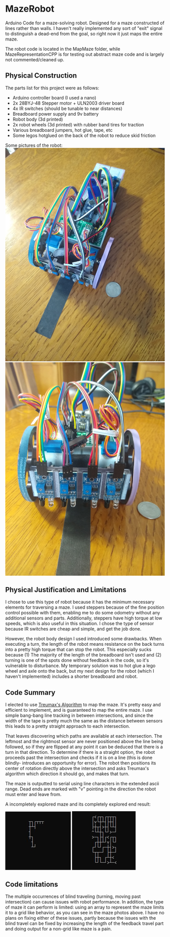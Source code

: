 # MazeRobot
Arduino Code for a maze-solving robot. Designed for a maze constructed of lines rather than walls. I haven't really implemented any sort of "exit" signal to distinguish a dead-end from the goal, so right now it just maps the entire maze.

The robot code is located in the MapMaze folder, while MazeRepresentationCPP is for testing out abstract maze code and is largely not commented/cleaned up.

## Physical Construction
The parts list for this project were as follows:
 * Arduino controller board (I used a nano)
 * 2x 28BYJ-48 Stepper motor + ULN2003 driver board
 * 4x IR switches (should be tunable to near distances)
 * Breadboard power supply and 9v battery
 * Robot body (3d printed)
 * 2x robot wheels (3d printed) with rubber band tires for traction
 * Various breadboard jumpers, hot glue, tape, etc
 * Some legos hotglued on the back of the robot to reduce skid friction

Some pictures of the robot:
![Robot top](robot_top.jpg)
![Robot front](robot_front.jpg)
## Physical Justification and Limitations
I chose to use this type of robot because it has the minimum necessary elements for traversing a maze. I used steppers because of the fine position control possible with them, enabling me to do some odometry without any additional sensors and parts. Additionally, steppers have high torque at low speeds, which is also useful in this situation. I chose the type of sensor because IR switches are cheap and simple, and get the job done. 

However, the robot body design I used introduced some drawbacks. When executing a turn, the length of the robot means resistance on the back turns into a pretty high torque that can stop the robot. This especially sucks because (1) The majority of the length of the breadboard isn't used and (2) turning is one of the spots done without feedback in the code, so it's vulnerable to disturbance. My temporary solution was to hot glue a lego wheel and axle onto the back, but my next design for the robot (which I haven't implemented) includes a shorter breadboard and robot.

## Code Summary
I elected to use [Treumax's Algorithm](https://en.wikipedia.org/wiki/Maze_solving_algorithm#Tr%C3%A9maux's_algorithm) to map the maze. It's pretty easy and efficient to implement, and is guaranteed to map the entire maze. I use simple bang-bang line tracking in between intersections, and since the width of the tape is pretty much the same as the distance between sensors this leads to a pretty straight approach to each intersection. 

That leaves discovering which paths are available at each intersection. The leftmost and the rightmost sensor are never positioned above the line being followed, so if they are flipped at any point it can be deduced that there is a turn in that direction. To determine if there is a straight option, the robot proceeds past the intersection and checks if it is on a line (this is done blindly- introduces an opportunity for error). The robot then positions its center of rotation directly above the intersection and asks Treumax's algorithm which direction it should go, and makes that turn.

The maze is outputted to serial using line characters in the extended ascii range. Dead ends are marked with "v" pointing in the direction the robot must enter and leave from.

A incompletely explored maze and its completely explored end result:

![Incomplete](maze_incomplete.JPG)
![Complete](maze_complete.JPG)

## Code limitations
The multiple occurrences of blind traveling (turning, moving past intersection) can cause issues with robot performance. In addition, the type of maze it can perform is limited: using an array to represent the maze limits it to a grid like behavior, as you can see in the maze photos above. I have no plans on fixing either of these issues, partly because the issues with the blind travel can be fixed by increasing the length of the feedback travel part and doing output for a non-grid like maze is a pain.